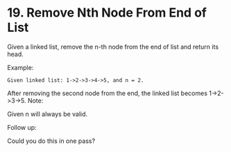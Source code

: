 # 19. Remove Nth Node From End of List

Given a linked list, remove the n-th node from the end of list and return its head.

Example:
```
Given linked list: 1->2->3->4->5, and n = 2.
```
After removing the second node from the end, the linked list becomes 1->2->3->5.
Note:

Given n will always be valid.

Follow up:

Could you do this in one pass?
